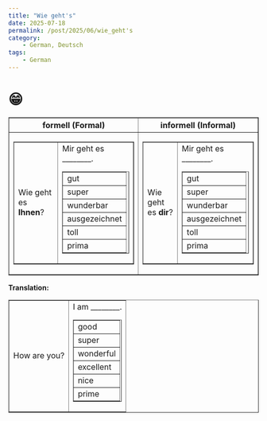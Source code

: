 ```yaml
---
title: "Wie geht's"
date: 2025-07-18
permalink: /post/2025/06/wie_geht's
category: 
    - German, Deutsch
tags:
    - German
---
```


# 😁
<table border="1" cellpadding="5" cellspacing="0">
  <tr>
    <th>formell (Formal)</th>
    <th>informell (Informal)</th>
  </tr>
  <tr>
    <td>
      <table border="1" cellpadding="3" cellspacing="0">
        <tr>
          <td>Wie geht es <b>Ihnen</b>?</td>
          <td>
            Mir geht es ________.
            <table border="1" cellpadding="3" cellspacing="0">
              <tr><td>gut</td></tr>
              <tr><td>super</td></tr>
              <tr><td>wunderbar</td></tr>
              <tr><td>ausgezeichnet</td></tr>
              <tr><td>toll</td></tr>
              <tr><td>prima</td></tr>
            </table>
          </td>
        </tr>
      </table>
    </td>
    <td>
      <table border="1" cellpadding="3" cellspacing="0">
        <tr>
          <td>Wie geht es <b>dir</b>?</td>
          <td>
            Mir geht es ________.
            <table border="1" cellpadding="3" cellspacing="0">
              <tr><td>gut</td></tr>
              <tr><td>super</td></tr>
              <tr><td>wunderbar</td></tr>
              <tr><td>ausgezeichnet</td></tr>
              <tr><td>toll</td></tr>
              <tr><td>prima</td></tr>
            </table>
          </td>
        </tr>
      </table>
    </td>
  </tr>
  <tr>
  </tr>

</table>

<b> Translation: </b> 
<table border="1" cellpadding="3" cellspacing="0">
<tr>
    <td>How are you?</td>
    <td>
    I am  ________.
    <table border="1" cellpadding="3" cellspacing="0">
        <tr><td>good</td></tr>
        <tr><td>super</td></tr>
        <tr><td>wonderful</td></tr>
        <tr><td>excellent</td></tr>
        <tr><td>nice</td></tr>
        <tr><td>prime</td></tr>
    </table>
    </td>
</tr>
</table>